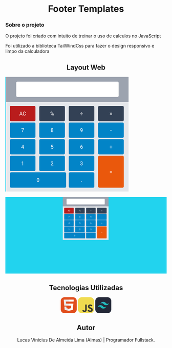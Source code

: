 <h1 align='center'>Footer Templates</h1>

### Sobre o projeto

<p>O projeto foi criado com intuito de treinar o uso de calculos no JavaScript </p>

<p>Foi utilizado a biblioteca TailWindCss para fazer o design responsivo e limpo da calculadora</p>



<h2 align='center'>Layout Web</h2>

<p><img src="https://github.com/LucaAlmeidaDev/Assets/blob/Main/Assets/SimCalcu1.png"/></p>
<p align="center"><img src="https://github.com/LucaAlmeidaDev/Assets/blob/Main/Assets/SimCalcu2.png"/></p>



<h2 align='center'>Tecnologias Utilizadas</h2>
<div align='center'>
  <img width="50px" height="50px" src="https://github.com/tandpfun/skill-icons/blob/main/icons/HTML.svg"/>
  <img width="50px" height="50px" src="https://github.com/tandpfun/skill-icons/blob/main/icons/JavaScript.svg"/>
  <img width="50px" height="50px" src="https://github.com/tandpfun/skill-icons/blob/main/icons/TailwindCSS-Dark.svg"/>
</div>

<h2 align='center'>Autor</h2>
<p align='center'>Lucas Vinicius De Almeida Lima (Almas) | Programador Fullstack.</p>




